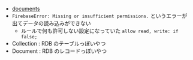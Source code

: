 - [documents](https://github.com/angular/angularfire2/blob/master/docs/firestore/documents.md)
- `FirebaseError: Missing or insufficient permissions.` というエラーが出てデータの読み込みができない
    - ルールで何も許可しない設定になっていた `allow read, write: if false;`
- Collection : RDB のテーブルっぽいやつ
- Document : RDB のレコードっぽいやつ
